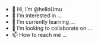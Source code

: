 - 👋 Hi, I’m @helloUmu
- 👀 I’m interested in ...
- 🌱 I’m currently learning ...
- 💞️ I’m looking to collaborate on ...
- 📫 How to reach me ...

<!---
helloUmu/helloUmu is a ✨ special ✨ repository because its `README.md` (this file) appears on your GitHub profile.
You can click the Preview link to take a look at your changes.
--->
